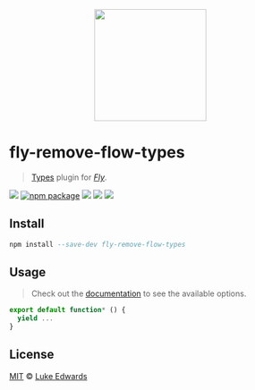 <div align="center">
  <a href="http://github.com/flyjs/fly">
    <img width=200px  src="https://cloud.githubusercontent.com/assets/8317250/8733685/0be81080-2c40-11e5-98d2-c634f076ccd7.png">
  </a>
</div>

# fly-remove-flow-types

> [Types](https://github.com/lukeed/fly-remove-flow-types) plugin for _[Fly][fly]_.

[![][fly-badge]][fly]
[![npm package][npm-ver-link]][releases]
[![][dl-badge]][npm-pkg-link]
[![][travis-badge]][travis-link]
[![][mit-badge]][mit]

## Install

```a
npm install --save-dev fly-remove-flow-types
```

## Usage

> Check out the [documentation](PLUGIN_DOCUMENTATION) to see the available options.

```js
export default function* () {
  yield ...
}
```

## License

[MIT][mit] © [Luke Edwards][author]


[mit]:          http://opensource.org/licenses/MIT
[author]:       http://github.com/lukeed
[releases]:     https://github.com/lukeed/fly-remove-flow-types/releases
[fly]:          https://www.github.com/flyjs/fly
[fly-badge]:    https://img.shields.io/badge/fly-JS-05B3E1.svg?style=flat-square
[mit-badge]:    https://img.shields.io/badge/license-MIT-444444.svg?style=flat-square
[npm-pkg-link]: https://www.npmjs.org/package/fly-remove-flow-types
[npm-ver-link]: https://img.shields.io/npm/v/fly-remove-flow-types.svg?style=flat-square
[dl-badge]:     http://img.shields.io/npm/dm/fly-remove-flow-types.svg?style=flat-square
[travis-link]:  https://travis-ci.org/lukeed/fly-remove-flow-types
[travis-badge]: http://img.shields.io/travis/lukeed/fly-remove-flow-types.svg?style=flat-square
